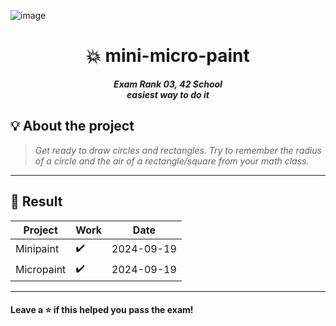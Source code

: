 ![image](https://github.com/MVPee/42-mini-micropaint/assets/93082514/6fc91b49-37e1-413f-a2b1-803faff3d6ba)

<h1 align="center">
	💥 mini-micro-paint
</h1>

<p align="center">
	<b><i>Exam Rank 03, 42 School</i></b><br>
	<b><i>easiest way to do it</i></b>
</p>

## 💡 About the project

> _Get ready to draw circles and rectangles.
Try to remember the radius of a circle and the air of a rectangle/square from your math class._

---------

## 📢 Result

  | Project | Work | Date |
  | --- | --- | --- |
  | Minipaint | ✔️ | 2024-09-19 |
  | Micropaint | ✔️ | 2024-09-19 |

---------

#### Leave a ⭐ if this helped you pass the exam!
